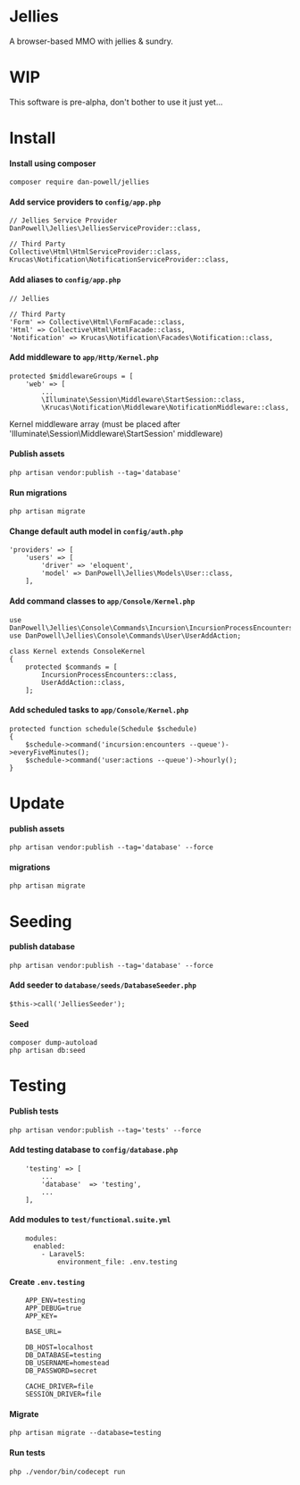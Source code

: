 
# Jellies

A browser-based MMO with jellies & sundry.

# WIP

This software is pre-alpha, don't bother to use it just yet...

# Install

#### Install using composer

`composer require dan-powell/jellies`

#### Add service providers to `config/app.php`

```
// Jellies Service Provider
DanPowell\Jellies\JelliesServiceProvider::class,

// Third Party
Collective\Html\HtmlServiceProvider::class,
Krucas\Notification\NotificationServiceProvider::class,
```

#### Add aliases to `config/app.php`

```
// Jellies

// Third Party
'Form' => Collective\Html\FormFacade::class,
'Html' => Collective\Html\HtmlFacade::class,
'Notification' => Krucas\Notification\Facades\Notification::class,
```

#### Add middleware to `app/Http/Kernel.php`

```
protected $middlewareGroups = [
    'web' => [
        ...
        \Illuminate\Session\Middleware\StartSession::class,
        \Krucas\Notification\Middleware\NotificationMiddleware::class,
```

Kernel middleware array (must be placed after 'Illuminate\Session\Middleware\StartSession' middleware)

#### Publish assets

    php artisan vendor:publish --tag='database'

#### Run migrations

    php artisan migrate

#### Change default auth model in `config/auth.php`

```
'providers' => [
    'users' => [
        'driver' => 'eloquent',
        'model' => DanPowell\Jellies\Models\User::class,
    ],
```

#### Add command classes to `app/Console/Kernel.php`

```
use DanPowell\Jellies\Console\Commands\Incursion\IncursionProcessEncounters;
use DanPowell\Jellies\Console\Commands\User\UserAddAction;

class Kernel extends ConsoleKernel
{
    protected $commands = [
        IncursionProcessEncounters::class,
        UserAddAction::class,
    ];
```

#### Add scheduled tasks to `app/Console/Kernel.php`

```
protected function schedule(Schedule $schedule)
{
    $schedule->command('incursion:encounters --queue')->everyFiveMinutes();
    $schedule->command('user:actions --queue')->hourly();
}
```

# Update

#### publish assets

    php artisan vendor:publish --tag='database' --force

#### migrations

    php artisan migrate

# Seeding

#### publish database

    php artisan vendor:publish --tag='database' --force

#### Add seeder to `database/seeds/DatabaseSeeder.php`

    $this->call('JelliesSeeder');

#### Seed

    composer dump-autoload
    php artisan db:seed


# Testing

#### Publish tests

    php artisan vendor:publish --tag='tests' --force

#### Add testing database to `config/database.php`

```
    'testing' => [
        ...
        'database'  => 'testing',
        ...
    ],
```

#### Add modules to `test/functional.suite.yml`

```
    modules:
      enabled:
        - Laravel5:
            environment_file: .env.testing
```

#### Create `.env.testing`

```
    APP_ENV=testing
    APP_DEBUG=true
    APP_KEY=

    BASE_URL=

    DB_HOST=localhost
    DB_DATABASE=testing
    DB_USERNAME=homestead
    DB_PASSWORD=secret

    CACHE_DRIVER=file
    SESSION_DRIVER=file
```

#### Migrate

    php artisan migrate --database=testing

#### Run tests

    php ./vendor/bin/codecept run
